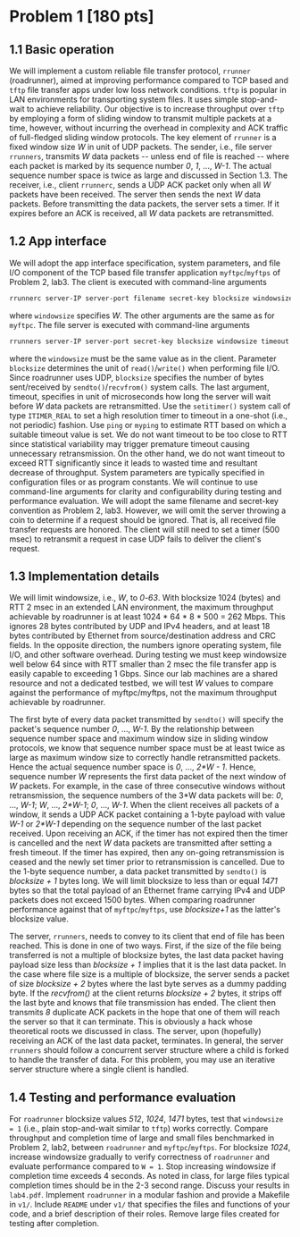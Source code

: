 # Problem 1 [180 pts]

## 1.1 Basic operation

We will implement a custom reliable file transfer protocol, `rrunner`
(roadrunner), aimed at improving performance compared to TCP based and `tftp`
file transfer apps under low loss network conditions. `tftp` is popular in LAN
environments for transporting system files. It uses simple stop-and-wait to
achieve reliability. Our objective is to increase throughput over `tftp` by
employing a form of sliding window to transmit multiple packets at a time,
however, without incurring the overhead in complexity and ACK traffic of
full-fledged sliding window protocols. The key element of `rrunner` is a fixed
window size _W_ in unit of UDP packets. The sender, i.e., file server
`rrunners`, transmits _W_ data packets -- unless end of file is reached -- where
each packet is marked by its sequence number _0_, _1_, ..., _W-1_. The actual
sequence number space is twice as large and discussed in Section 1.3. The
receiver, i.e., client `rrunnerc`, sends a UDP ACK packet only when all _W_
packets have been received. The server then sends the next _W_ data packets.
Before transmitting the data packets, the server sets a timer. If it expires
before an ACK is received, all _W_ data packets are retransmitted.

## 1.2 App interface

We will adopt the app interface specification, system parameters, and file I/O
component of the TCP based file transfer application `myftpc`/`myftps` of
Problem 2, lab3. The client is executed with command-line arguments

```sh
rrunnerc server-IP server-port filename secret-key blocksize windowsize
```

where `windowsize` specifies _W_. The other arguments are the same as for
`myftpc`. The file server is executed with command-line arguments

```sh
rrunners server-IP server-port secret-key blocksize windowsize timeout
```

where the `windowsize` must be the same value as in the client. Parameter
`blocksize` determines the unit of `read()`/`write()` when performing file I/O.
Since roadrunner uses UDP, `blocksize` specifies the number of bytes
sent/received by `sendto()`/`recvfrom()` system calls. The last argument,
timeout, specifies in unit of microseconds how long the server will wait before
_W_ data packets are retransmitted. Use the `setitimer()` system call of type
`ITIMER_REAL` to set a high resolution timer to timeout in a one-shot (i.e., not
periodic) fashion. Use `ping` or `myping` to estimate RTT based on which a
suitable timeout value is set. We do not want timeout to be too close to RTT
since statistical variability may trigger premature timeout causing unnecessary
retransmission. On the other hand, we do not want timeout to exceed RTT
significantly since it leads to wasted time and resultant decrease of
throughput. System parameters are typically specified in configuration files or
as program constants. We will continue to use command-line arguments for clarity
and configurability during testing and performance evaluation. We will adopt the
same filename and secret-key convention as Problem 2, lab3. However, we will
omit the server throwing a coin to determine if a request should be ignored.
That is, all received file transfer requests are honored. The client will still
need to set a timer (500 msec) to retransmit a request in case UDP fails to
deliver the client's request.

## 1.3 Implementation details

We will limit windowsize, i.e., _W_, to _0_-_63_. With blocksize 1024 (bytes)
and RTT 2 msec in an extended LAN environment, the maximum throughput achievable
by roadrunner is at least 1024 \* 64 \* 8 \* 500 = 262 Mbps. This ignores 28
bytes contributed by UDP and IPv4 headers, and at least 18 bytes contributed by
Ethernet from source/destination address and CRC fields. In the opposite
direction, the numbers ignore operating system, file I/O, and other software
overhead. During testing we must keep windowsize well below 64 since with RTT
smaller than 2 msec the file transfer app is easily capable to exceeding 1 Gbps.
Since our lab machines are a shared resource and not a dedicated testbed, we
will test _W_ values to compare against the performance of myftpc/myftps, not
the maximum throughput achievable by roadrunner.

The first byte of every data packet transmitted by `sendto()` will specify the
packet's sequence number _0_, ..., _W-1_. By the relationship between sequence
number space and maximum window size in sliding window protocols, we know that
sequence number space must be at least twice as large as maximum window size to
correctly handle retransmitted packets. Hence the actual sequence number space
is _0_, ..., _2\*W - 1_. Hence, sequence number _W_ represents the first data
packet of the next window of _W_ packets. For example, in the case of three
consecutive windows without retransmission, the sequence numbers of the 3\*W
data packets will be: _0_, ..., _W-1_; _W_, ..., _2\*W-1_; _0_, ..., _W-1_. When
the client receives all packets of a window, it sends a UDP ACK packet
containing a 1-byte payload with value _W-1_ or _2\*W-1_ depending on the
sequence number of the last packet received. Upon receiving an ACK, if the timer
has not expired then the timer is cancelled and the next _W_ data packets are
transmitted after setting a fresh timeout. If the timer has expired, then any
on-going retransmission is ceased and the newly set timer prior to
retransmission is cancelled. Due to the 1-byte sequence number, a data packet
transmitted by `sendto()` is _blocksize + 1_ bytes long. We will limit blocksize
to less than or equal _1471_ bytes so that the total payload of an Ethernet
frame carrying IPv4 and UDP packets does not exceed 1500 bytes. When comparing
roadrunner performance against that of `myftpc`/`myftps`, use _blocksize+1_ as
the latter's blocksize value.

The server, `rrunners`, needs to convey to its client that end of file has been
reached. This is done in one of two ways. First, if the size of the file being
transferred is not a multiple of blocksize bytes, the last data packet having
payload size less than _blocksize + 1_ implies that it is the last data packet.
In the case where file size is a multiple of blocksize, the server sends a
packet of size _blocksize + 2_ bytes where the last byte serves as a dummy
padding byte. If the _recvfrom()_ at the client returns _blocksize + 2_ bytes,
it strips off the last byte and knows that file transmission has ended. The
client then transmits _8_ duplicate ACK packets in the hope that one of them
will reach the server so that it can terminate. This is obviously a hack whose
theoretical roots we discussed in class. The server, upon (hopefully) receiving
an ACK of the last data packet, terminates. In general, the server `rrunners`
should follow a concurrent server structure where a child is forked to handle
the transfer of data. For this problem, you may use an iterative server
structure where a single client is handled.

## 1.4 Testing and performance evaluation

For `roadrunner` blocksize values _512_, _1024_, _1471_ bytes, test that
`windowsize = 1` (i.e., plain stop-and-wait similar to `tftp`) works correctly.
Compare throughput and completion time of large and small files benchmarked in
Problem 2, lab2, between `roadrunner` and `myftpc`/`myftps`. For blocksize
_1024_, increase windowsize gradually to verify correctness of `roadrunner` and
evaluate performance compared to `W = 1`. Stop increasing windowsize if
completion time exceeds 4 seconds. As noted in class, for large files typical
completion times should be in the 2-3 second range. Discuss your results in
`lab4.pdf`. Implement `roadrunner` in a modular fashion and provide a Makefile
in `v1/`. Include `README` under `v1/` that specifies the files and functions of
your code, and a brief description of their roles. Remove large files created
for testing after completion.
